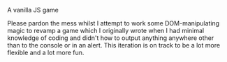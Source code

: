 A vanilla JS game

Please pardon the mess whilst I attempt to work some DOM-manipulating magic to revamp a game which I originally wrote when I had minimal knowledge of coding and didn't how to output anything anywhere other than to the console or in an alert. This iteration is on track to be a lot  more flexible and a lot more fun.